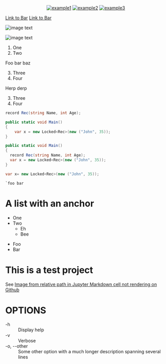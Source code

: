 <div align="center">

  <a href="">![example1](https://img.shields.io/badge/example-one-red)</a>
  <a href="">![example2](https://img.shields.io/badge/example-two-green)</a>
  <a href="">![example3](https://img.shields.io/badge/example-three-blue)</a>

</div>

[Link to Bar](#bar)
<a href="#bar">Link to Bar</a>

![](https://placekitten.com/200/300 "image text")

![](https://via.placeholder.com/728x90.png?text=Hello+Stack+Overflow "image text")

1. One
1. Two

Foo bar baz

3. Three
3. Four

Herp derp

3. Three
3. Four


```cs
record Rec(string Name, int Age);

public static void Main()
{
    var x = new Locked<Rec>(new ("John", 35)); 
}
```

```cs
public static void Main()
{
  record Rec(string Name, int Age);
  var x = new Locked<Rec>(new ("John", 35)); 
}
```

```cs
var x= new Locked<Rec>(new ("John", 35)); 
```



`` `foo bar ``


# A list with an anchor

- One
- Two
    - Eh
    - Bee

<ul>
  <li>Foo</li>
  <li id="bar">Bar</li>
</ul>



# This is a test project

See [Image from relative path in Jupyter Markdown cell not rendering on Github][1]

# OPTIONS

<dl>
  <dt>-h<dt>
  <dd>Display help</dd>

  <dt>-v</dt>
  <dd>Verbose</dd>

  <dt>-o, --other</dt>
  <dd>Some other option with a much longer description
    spanning several lines</dd>
</dl>

[1]: https://stackoverflow.com/q/62799256/354577

